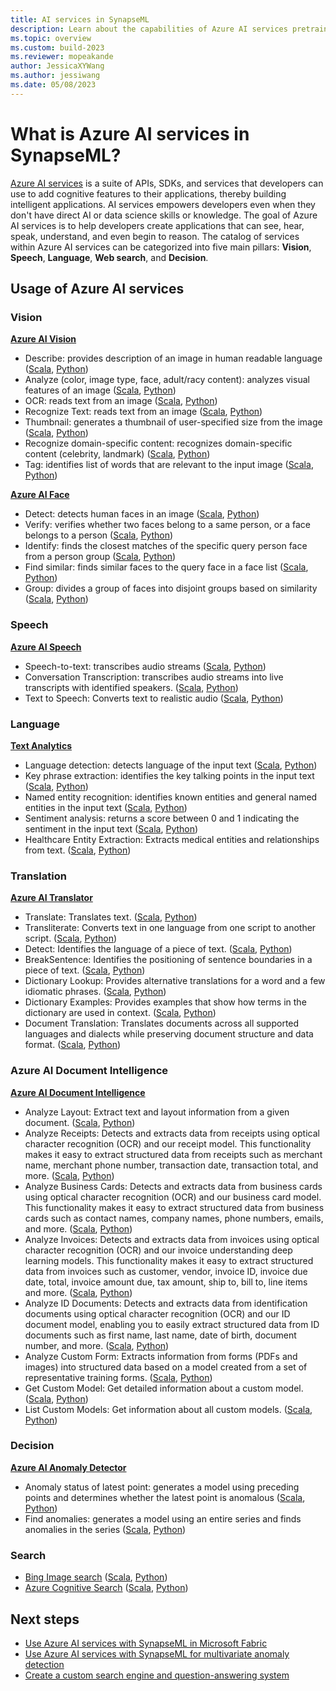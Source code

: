```yaml
---
title: AI services in SynapseML
description: Learn about the capabilities of Azure AI services pretrained models for enriching your data with artificial intelligence (AI) in SynapseML.
ms.topic: overview
ms.custom: build-2023
ms.reviewer: mopeakande
author: JessicaXYWang
ms.author: jessiwang
ms.date: 05/08/2023
---
```

# What is Azure AI services in SynapseML?

[Azure AI services](https://azure.microsoft.com/products/ai-services/) is a suite of APIs, SDKs, and services that developers can use to add cognitive features to their applications, thereby building intelligent applications. AI services empowers developers even when they don't have direct AI or data science skills or knowledge. The goal of Azure AI services is to help developers create applications that can see, hear, speak, understand, and even begin to reason. The catalog of services within Azure AI services can be categorized into five main pillars: **Vision**, **Speech**, **Language**, **Web search**, and **Decision**.

## Usage of Azure AI services

### Vision
[**Azure AI Vision**](https://azure.microsoft.com/products/ai-services/ai-vision/)
- Describe: provides description of an image in human readable language ([Scala](https://mmlspark.blob.core.windows.net/docs/0.11.1/scala/com/microsoft/azure/synapse/ml/cognitive/vision/DescribeImage.html), [Python](https://mmlspark.blob.core.windows.net/docs/0.11.1/pyspark/synapse.ml.cognitive.vision.html#module-synapse.ml.cognitive.vision.DescribeImage))
- Analyze (color, image type, face, adult/racy content): analyzes visual features of an image ([Scala](https://mmlspark.blob.core.windows.net/docs/0.11.1/scala/com/microsoft/azure/synapse/ml/cognitive/vision/AnalyzeImage.html), [Python](https://mmlspark.blob.core.windows.net/docs/0.11.1/pyspark/synapse.ml.cognitive.vision.html#module-synapse.ml.cognitive.vision.AnalyzeImage))
- OCR: reads text from an image ([Scala](https://mmlspark.blob.core.windows.net/docs/0.11.1/scala/com/microsoft/azure/synapse/ml/cognitive/vision/OCR.html), [Python](https://mmlspark.blob.core.windows.net/docs/0.11.1/pyspark/synapse.ml.cognitive.vision.html#module-synapse.ml.cognitive.vision.OCR))
- Recognize Text: reads text from an image ([Scala](https://mmlspark.blob.core.windows.net/docs/0.11.1/scala/com/microsoft/azure/synapse/ml/cognitive/vision/RecognizeText.html), [Python](https://mmlspark.blob.core.windows.net/docs/0.11.1/pyspark/synapse.ml.cognitive.vision.html#module-synapse.ml.cognitive.vision.RecognizeText))
- Thumbnail: generates a thumbnail of user-specified size from the image ([Scala](https://mmlspark.blob.core.windows.net/docs/0.11.1/scala/com/microsoft/azure/synapse/ml/cognitive/vision/GenerateThumbnails.html), [Python](https://mmlspark.blob.core.windows.net/docs/0.11.1/pyspark/synapse.ml.cognitive.vision.html#module-synapse.ml.cognitive.vision.GenerateThumbnails))
- Recognize domain-specific content: recognizes domain-specific content (celebrity, landmark) ([Scala](https://mmlspark.blob.core.windows.net/docs/0.11.1/scala/com/microsoft/azure/synapse/ml/cognitive/vision/RecognizeDomainSpecificContent.html), [Python](https://mmlspark.blob.core.windows.net/docs/0.11.1/pyspark/synapse.ml.cognitive.vision.html#module-synapse.ml.cognitive.vision.RecognizeDomainSpecificContent))
- Tag: identifies list of words that are relevant to the input image ([Scala](https://mmlspark.blob.core.windows.net/docs/0.11.1/scala/com/microsoft/azure/synapse/ml/cognitive/vision/TagImage.html), [Python](https://mmlspark.blob.core.windows.net/docs/0.11.1/pyspark/synapse.ml.cognitive.vision.html#module-synapse.ml.cognitive.vision.TagImage))

[**Azure AI Face**](/azure/ai-services/computer-vision/overview-identity)
- Detect: detects human faces in an image ([Scala](https://mmlspark.blob.core.windows.net/docs/0.11.1/scala/com/microsoft/azure/synapse/ml/cognitive/face/DetectFace.html), [Python](https://mmlspark.blob.core.windows.net/docs/0.11.1/pyspark/synapse.ml.cognitive.face.html#module-synapse.ml.cognitive.face.DetectFace))
- Verify: verifies whether two faces belong to a same person, or a face belongs to a person ([Scala](https://mmlspark.blob.core.windows.net/docs/0.11.1/scala/com/microsoft/azure/synapse/ml/cognitive/face/VerifyFaces.html), [Python](https://mmlspark.blob.core.windows.net/docs/0.11.1/pyspark/synapse.ml.cognitive.face.html#module-synapse.ml.cognitive.face.VerifyFaces))
- Identify: finds the closest matches of the specific query person face from a person group ([Scala](https://mmlspark.blob.core.windows.net/docs/0.11.1/scala/com/microsoft/azure/synapse/ml/cognitive/face/IdentifyFaces.html), [Python](https://mmlspark.blob.core.windows.net/docs/0.11.1/pyspark/synapse.ml.cognitive.face.html#module-synapse.ml.cognitive.face.IdentifyFaces))
- Find similar: finds similar faces to the query face in a face list ([Scala](https://mmlspark.blob.core.windows.net/docs/0.11.1/scala/com/microsoft/azure/synapse/ml/cognitive/face/FindSimilarFace.html), [Python](https://mmlspark.blob.core.windows.net/docs/0.11.1/pyspark/synapse.ml.cognitive.face.html#module-synapse.ml.cognitive.face.FindSimilarFace))
- Group: divides a group of faces into disjoint groups based on similarity ([Scala](https://mmlspark.blob.core.windows.net/docs/0.11.1/scala/com/microsoft/azure/synapse/ml/cognitive/face/GroupFaces.html), [Python](https://mmlspark.blob.core.windows.net/docs/0.11.1/pyspark/synapse.ml.cognitive.face.html#module-synapse.ml.cognitive.face.GroupFaces))

### Speech
[**Azure AI Speech**](https://azure.microsoft.com/products/ai-services/ai-speech/)
- Speech-to-text: transcribes audio streams ([Scala](https://mmlspark.blob.core.windows.net/docs/0.11.1/scala/com/microsoft/azure/synapse/ml/cognitive/speech/SpeechToText.html), [Python](https://mmlspark.blob.core.windows.net/docs/0.11.1/pyspark/synapse.ml.cognitive.speech.html#module-synapse.ml.cognitive.speech.SpeechToText))
- Conversation Transcription: transcribes audio streams into live transcripts with identified speakers. ([Scala](https://mmlspark.blob.core.windows.net/docs/0.11.1/scala/com/microsoft/azure/synapse/ml/cognitive/speech/ConversationTranscription.html), [Python](https://mmlspark.blob.core.windows.net/docs/0.11.1/pyspark/synapse.ml.cognitive.speech.html#module-synapse.ml.cognitive.speech.ConversationTranscription))
- Text to Speech: Converts text to realistic audio ([Scala](https://mmlspark.blob.core.windows.net/docs/0.11.1/scala/com/microsoft/azure/synapse/ml/cognitive/speech/TextToSpeech.html), [Python](https://mmlspark.blob.core.windows.net/docs/0.11.1/pyspark/synapse.ml.cognitive.speech.html#module-synapse.ml.cognitive.speech.TextToSpeech))


### Language
[**Text Analytics**](https://azure.microsoft.com/products/ai-services/text-analytics/)
- Language detection: detects language of the input text ([Scala](https://mmlspark.blob.core.windows.net/docs/0.11.1/scala/com/microsoft/azure/synapse/ml/cognitive/text/LanguageDetector.html), [Python](https://mmlspark.blob.core.windows.net/docs/0.11.1/pyspark/synapse.ml.cognitive.text.html#module-synapse.ml.cognitive.text.LanguageDetector))
- Key phrase extraction: identifies the key talking points in the input text ([Scala](https://mmlspark.blob.core.windows.net/docs/0.11.1/scala/com/microsoft/azure/synapse/ml/cognitive/text/KeyPhraseExtractor.html), [Python](https://mmlspark.blob.core.windows.net/docs/0.11.1/pyspark/synapse.ml.cognitive.text.html#module-synapse.ml.cognitive.text.KeyPhraseExtractor))
- Named entity recognition: identifies known entities and general named entities in the input text ([Scala](https://mmlspark.blob.core.windows.net/docs/0.11.1/scala/com/microsoft/azure/synapse/ml/cognitive/text/NER.html), [Python](https://mmlspark.blob.core.windows.net/docs/0.11.1/pyspark/synapse.ml.cognitive.text.html#module-synapse.ml.cognitive.text.NER))
- Sentiment analysis: returns a score between 0 and 1 indicating the sentiment in the input text ([Scala](https://mmlspark.blob.core.windows.net/docs/0.11.1/scala/com/microsoft/azure/synapse/ml/cognitive/text/TextSentiment.html), [Python](https://mmlspark.blob.core.windows.net/docs/0.11.1/pyspark/synapse.ml.cognitive.text.html#module-synapse.ml.cognitive.text.TextSentiment))
- Healthcare Entity Extraction: Extracts medical entities and relationships from text. ([Scala](https://mmlspark.blob.core.windows.net/docs/0.11.1/scala/com/microsoft/azure/synapse/ml/cognitive/text/AnalyzeHealthText.html), [Python](https://mmlspark.blob.core.windows.net/docs/0.11.1/pyspark/synapse.ml.cognitive.text.html#module-synapse.ml.cognitive.text.AnalyzeHealthText))


### Translation
[**Azure AI Translator**](https://azure.microsoft.com/products/ai-services/translator/)
- Translate: Translates text. ([Scala](https://mmlspark.blob.core.windows.net/docs/0.11.1/scala/com/microsoft/azure/synapse/ml/cognitive/translate/Translate.html), [Python](https://mmlspark.blob.core.windows.net/docs/0.11.1/pyspark/synapse.ml.cognitive.translate.html#module-synapse.ml.cognitive.translate.Translate))
- Transliterate: Converts text in one language from one script to another script. ([Scala](https://mmlspark.blob.core.windows.net/docs/0.11.1/scala/com/microsoft/azure/synapse/ml/cognitive/translate/Transliterate.html), [Python](https://mmlspark.blob.core.windows.net/docs/0.11.1/pyspark/synapse.ml.cognitive.translate.html#module-synapse.ml.cognitive.translate.Transliterate))
- Detect: Identifies the language of a piece of text. ([Scala](https://mmlspark.blob.core.windows.net/docs/0.11.1/scala/com/microsoft/azure/synapse/ml/cognitive/translate/Detect.html), [Python](https://mmlspark.blob.core.windows.net/docs/0.11.1/pyspark/synapse.ml.cognitive.translate.html#module-synapse.ml.cognitive.translate.Detect))
- BreakSentence: Identifies the positioning of sentence boundaries in a piece of text. ([Scala](https://mmlspark.blob.core.windows.net/docs/0.11.1/scala/com/microsoft/azure/synapse/ml/cognitive/translate/BreakSentence.html), [Python](https://mmlspark.blob.core.windows.net/docs/0.11.1/pyspark/synapse.ml.cognitive.translate.html#module-synapse.ml.cognitive.translate.BreakSentence))
- Dictionary Lookup: Provides alternative translations for a word and a few idiomatic phrases. ([Scala](https://mmlspark.blob.core.windows.net/docs/0.11.1/scala/com/microsoft/azure/synapse/ml/cognitive/translate/DictionaryLookup.html), [Python](https://mmlspark.blob.core.windows.net/docs/0.11.1/pyspark/synapse.ml.cognitive.translate.html#module-synapse.ml.cognitive.translate.DictionaryLookup))
- Dictionary Examples: Provides examples that show how terms in the dictionary are used in context. ([Scala](https://mmlspark.blob.core.windows.net/docs/0.11.1/scala/com/microsoft/azure/synapse/ml/cognitive/translate/DictionaryExamples.html), [Python](https://mmlspark.blob.core.windows.net/docs/0.11.1/pyspark/synapse.ml.cognitive.translate.html#module-synapse.ml.cognitive.translate.DictionaryExamples))
- Document Translation: Translates documents across all supported languages and dialects while preserving document structure and data format. ([Scala](https://mmlspark.blob.core.windows.net/docs/0.11.1/scala/com/microsoft/azure/synapse/ml/cognitive/translate/DocumentTranslator.html), [Python](https://mmlspark.blob.core.windows.net/docs/0.11.1/pyspark/synapse.ml.cognitive.translate.html#module-synapse.ml.cognitive.translate.DocumentTranslator))

### Azure AI Document Intelligence
[**Azure AI Document Intelligence**](https://azure.microsoft.com/products/ai-services/ai-document-intelligence/)
- Analyze Layout: Extract text and layout information from a given document. ([Scala](https://mmlspark.blob.core.windows.net/docs/0.11.1/scala/com/microsoft/azure/synapse/ml/cognitive/form/AnalyzeLayout.html), [Python](https://mmlspark.blob.core.windows.net/docs/0.11.1/pyspark/synapse.ml.cognitive.form.html#module-synapse.ml.cognitive.form.AnalyzeLayout))
- Analyze Receipts: Detects and extracts data from receipts using optical character recognition (OCR) and our receipt model. This functionality makes it easy to extract structured data from receipts such as merchant name, merchant phone number, transaction date, transaction total, and more. ([Scala](https://mmlspark.blob.core.windows.net/docs/0.11.1/scala/com/microsoft/azure/synapse/ml/cognitive/form/AnalyzeReceipts.html), [Python](https://mmlspark.blob.core.windows.net/docs/0.11.1/pyspark/synapse.ml.cognitive.form.html#module-synapse.ml.cognitive.form.AnalyzeReceipts))
- Analyze Business Cards: Detects and extracts data from business cards using optical character recognition (OCR) and our business card model. This functionality makes it easy to extract structured data from business cards such as contact names, company names, phone numbers, emails, and more. ([Scala](https://mmlspark.blob.core.windows.net/docs/0.11.1/scala/com/microsoft/azure/synapse/ml/cognitive/form/AnalyzeBusinessCards.html), [Python](https://mmlspark.blob.core.windows.net/docs/0.11.1/pyspark/synapse.ml.cognitive.form.html#module-synapse.ml.cognitive.form.AnalyzeBusinessCards))
- Analyze Invoices: Detects and extracts data from invoices using optical character recognition (OCR) and our invoice understanding deep learning models. This functionality makes it easy to extract structured data from invoices such as customer, vendor, invoice ID, invoice due date, total, invoice amount due, tax amount, ship to, bill to, line items and more. ([Scala](https://mmlspark.blob.core.windows.net/docs/0.11.1/scala/com/microsoft/azure/synapse/ml/cognitive/form/AnalyzeInvoices.html), [Python](https://mmlspark.blob.core.windows.net/docs/0.11.1/pyspark/synapse.ml.cognitive.form.html#module-synapse.ml.cognitive.form.AnalyzeInvoices))
- Analyze ID Documents: Detects and extracts data from identification documents using optical character recognition (OCR) and our ID document model, enabling you to easily extract structured data from ID documents such as first name, last name, date of birth, document number, and more. ([Scala](https://mmlspark.blob.core.windows.net/docs/0.11.1/scala/com/microsoft/azure/synapse/ml/cognitive/form/AnalyzeIDDocuments.html), [Python](https://mmlspark.blob.core.windows.net/docs/0.11.1/pyspark/synapse.ml.cognitive.form.html#module-synapse.ml.cognitive.form.AnalyzeIDDocuments))
- Analyze Custom Form: Extracts information from forms (PDFs and images) into structured data based on a model created from a set of representative training forms. ([Scala](https://mmlspark.blob.core.windows.net/docs/0.11.1/scala/com/microsoft/azure/synapse/ml/cognitive/form/AnalyzeCustomModel.html), [Python](https://mmlspark.blob.core.windows.net/docs/0.11.1/pyspark/synapse.ml.cognitive.form.html#module-synapse.ml.cognitive.form.AnalyzeCustomModel))
- Get Custom Model: Get detailed information about a custom model. ([Scala](https://mmlspark.blob.core.windows.net/docs/0.11.1/scala/com/microsoft/azure/synapse/ml/cognitive/form/GetCustomModel.html), [Python](https://mmlspark.blob.core.windows.net/docs/0.11.1/scala/com/microsoft/azure/synapse/ml/cognitive/form/ListCustomModels.html))
- List Custom Models: Get information about all custom models. ([Scala](https://mmlspark.blob.core.windows.net/docs/0.11.1/scala/com/microsoft/azure/synapse/ml/cognitive/form/ListCustomModels.html), [Python](https://mmlspark.blob.core.windows.net/docs/0.11.1/pyspark/synapse.ml.cognitive.form.html#module-synapse.ml.cognitive.form.ListCustomModels))

### Decision
[**Azure AI Anomaly Detector**](https://azure.microsoft.com//products/ai-services/ai-anomaly-detector)
- Anomaly status of latest point: generates a model using preceding points and determines whether the latest point is anomalous ([Scala](https://mmlspark.blob.core.windows.net/docs/0.11.1/scala/com/microsoft/azure/synapse/ml/cognitive/anomaly/DetectLastAnomaly.html), [Python](https://mmlspark.blob.core.windows.net/docs/0.11.1/pyspark/synapse.ml.cognitive.anomaly.html#module-synapse.ml.cognitive.anomaly.DetectLastAnomaly))
- Find anomalies: generates a model using an entire series and finds anomalies in the series ([Scala](https://mmlspark.blob.core.windows.net/docs/0.11.1/scala/com/microsoft/azure/synapse/ml/cognitive/anomaly/DetectAnomalies.html), [Python](https://mmlspark.blob.core.windows.net/docs/0.11.1/pyspark/synapse.ml.cognitive.anomaly.html#module-synapse.ml.cognitive.anomaly.DetectAnomalies))

### Search
- [Bing Image search](https://www.microsoft.com/bing/apis/bing-image-search-api) ([Scala](https://mmlspark.blob.core.windows.net/docs/0.11.1/scala/com/microsoft/azure/synapse/ml/cognitive/bing/BingImageSearch.html), [Python](https://mmlspark.blob.core.windows.net/docs/0.11.1/pyspark/synapse.ml.cognitive.bing.html#module-synapse.ml.cognitive.bing.BingImageSearch))
- [Azure Cognitive Search](/azure/search/search-what-is-azure-search) ([Scala](https://mmlspark.blob.core.windows.net/docs/0.11.1/scala/com/microsoft/azure/synapse/ml/cognitive/search/AzureSearchWriter$.html), [Python](https://mmlspark.blob.core.windows.net/docs/0.11.1/pyspark/synapse.ml.cognitive.search.html#module-synapse.ml.cognitive.search.AzureSearchWriter))

## Next steps

- [Use Azure AI services with SynapseML in Microsoft Fabric](how-to-use-ai-services-with-synapseml.md)
- [Use Azure AI services with SynapseML for multivariate anomaly detection](multivariate-anomaly-detection.md)
- [Create a custom search engine and question-answering system](create-a-multilingual-search-engine-from-forms.md)
